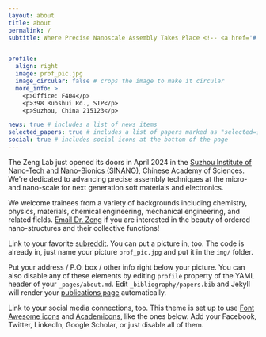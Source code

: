 ```yaml
---
layout: about
title: about
permalink: /
subtitle: Where Precise Nanoscale Assembly Takes Place <!-- <a href='#'>Suzhou Institute of Nano-Tech and Nano-Bionics</a> -->


profile:
  align: right
  image: prof_pic.jpg
  image_circular: false # crops the image to make it circular
  more_info: >
    <p>Office: F404</p>
    <p>398 Ruoshui Rd., SIP</p>
    <p>Suzhou, China 215123</p>

news: true # includes a list of news items
selected_papers: true # includes a list of papers marked as "selected={true}"
social: true # includes social icons at the bottom of the page
---
```


The Zeng Lab just opened its doors in April 2024 in the [Suzhou Institute of Nano-Tech and Nano-Bionics (SINANO)](https://www.sinano.ac.cn/), Chinese Academy of Sciences. We're dedicated to advancing precise assembly techniques at the micro- and nano-scale for next generation soft materials and electronics. 

We welcome trainees from a variety of backgrounds including chemistry, physics, materials, chemical engineering, mechanical engineering, and related fields. [Email Dr. Zeng](mailto:czeng2024@sinano.ac.cn) if you are interested in the beauty of ordered nano-structures and their collective functions!

Link to your favorite [subreddit](http://reddit.com). You can put a picture in, too. The code is already in, just name your picture `prof_pic.jpg` and put it in the `img/` folder.

Put your address / P.O. box / other info right below your picture. You can also disable any of these elements by editing `profile` property of the YAML header of your `_pages/about.md`. Edit `_bibliography/papers.bib` and Jekyll will render your [publications page](/al-folio/publications/) automatically.

Link to your social media connections, too. This theme is set up to use [Font Awesome icons](https://fontawesome.com/) and [Academicons](https://jpswalsh.github.io/academicons/), like the ones below. Add your Facebook, Twitter, LinkedIn, Google Scholar, or just disable all of them.
